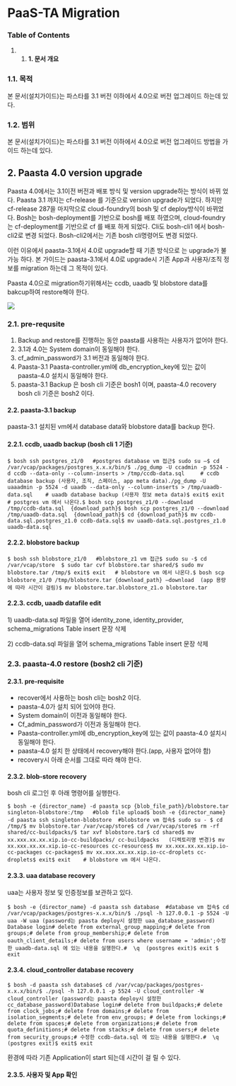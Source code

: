 # PaaS-TA Migration

### Table of Contents <a id="table-of-contents"></a>

1. 1. **1. 문서 개요**

### 1.1. 목적 <a id="1-1"></a>

본 문서\(설치가이드\)는 파스타를 3.1 버전 이하에서 4.0으로 버전 업그레이드 하는데 있다.

### 1.2. 범위 <a id="1-2"></a>

본 문서\(설치가이드\)는 파스타를 3.1 버전 이하에서 4.0으로 버전 업그레이드 방법을 가이드 하는데 있다.

## 2. Paasta 4.0 version upgrade <a id="2-paasta-4-0-version-upgrade"></a>

Paasta 4.0에서는 3.1이전 버전과 배포 방식 및 version upgrade하는 방식이 바뀌 었다. Paasta 3.1 까지는 cf-release 를 기준으로 version upgrade가 되었다. 하지만 cf-release 287을 마지막으로 cloud-foundry의 bosh 및 cf deploy방식이 바뀌었다. Bosh는 bosh-deployment를 기반으로 bosh를 배포 하였으며, cloud-foundry는 cf-deployment를 기반으로 cf 를 배포 하게 되었다. Cli도 bosh-cli1 에서 bosh-cli2로 변경 되었다. Bosh-cli2에서는 기존 bosh cli명령어도 변경 되었다.

이런 이유에서 paasta-3.1에서 4.0로 upgrade할 때 기존 방식으로 는 upgrade가 불가능 하다. 본 가이드는 paasta-3.1에서 4.0로 upgrade시 기존 App과 사용자/조직 정보를 migration 하는데 그 목적이 있다.

Paasta 4.0으로 migration하기위해서는 ccdb, uaadb 및 blobstore data를 bakcup하여 restore해야 한다.

![](https://gblobscdn.gitbook.com/assets%2F-MUwPz1AA_o-VOi2V3xJ%2Fsync%2Fb5db986f0657b0535b6d895b4917e5594a68114f.png?alt=media)

### 2.1. pre-requsite <a id="2-1-pre-requsite"></a>

1. Backup and restore를 진행하는 동안 paasta를 사용하는 사용자가 없어야 한다.
2. 3.1과 4.0는 System domain이 동일해야 한다.
3. cf\_admin\_password가 3.1 버전과 동일해야 한다.
4. Paasta-3.1 Paasta-controller.yml에 db\_encryption\_key에 있는 값이 paasta-4.0 설치시 동일해야 한다.
5. paasta-3.1 Backup 은 bosh cli 기준은 bosh1 이며, paasta-4.0 recovery bosh cli 기준은 bosh2 이다.

#### 2.2. paasta-3.1 backup <a id="2-2-paasta-3-1-backup"></a>

paasta-3.1 설치된 vm에서 database data와 blobstore data를 backup 한다.

#### 2.2.1. ccdb, uaadb backup \(bosh cli 1 기준\) <a id="2-2-1-ccdb-uaadb-backup-bosh-cli-1"></a>

```text
$ bosh ssh postgres_z1/0   #postgres database vm 접근$ sudo su –$ cd /var/vcap/packages/postgres_x.x.x/bin/$ ./pg_dump -U ccadmin -p 5524 -d ccdb --data-only --column-inserts > /tmp/ccdb-data.sql     # ccdb database backup (사용자, 조직, 스페이스, app meta data)./pg_dump -U uaaadmin -p 5524 -d uaadb --data-only --column-inserts > /tmp/uaadb-data.sql    # uaadb database backup (사용자 정보 meta data)​$ exit$ exit   # postgres vm 에서 나온다.​$ bosh scp postgres_z1/0 --download  /tmp/ccdb-data.sql  {download_path}$ bosh scp postgres_z1/0 --download  /tmp/uaadb-data.sql  {download_path}$ cd {download_path}$ mv ccdb-data.sql.postgres_z1.0 ccdb-data.sql$ mv uaadb-data.sql.postgres_z1.0 uaadb-data.sql
```

#### 2.2.2. blobstore backup <a id="2-2-2-blobstore-backup"></a>

```text
$ bosh ssh blobstore_z1/0   #blobstore_z1 vm 접근$ sudo su -$ cd /var/vcap/store  $ sudo tar cvf blobstore.tar shared/$ sudo mv blobstore.tar /tmp/​$ exit$ exit   # blobstore vm 에서 나온다.​$ bosh scp blobstore_z1/0 /tmp/blobstore.tar {download_path} –download  (app 용량에 따라 시간이 걸림)​$ mv blobstore.tar.blobstore_z1.o blobstore.tar
```

#### 2.2.3. ccdb, uaadb datafile edit <a id="2-2-3-ccdb-uaadb-datafile-edit"></a>

1\) uaadb-data.sql 파일을 열어 identity\_zone, identity\_provider, schema\_migrations Table insert 문장 삭제

2\) ccdb-data.sql 파일을 열어 schema\_migrations Table insert 문장 삭제

### 2.3. paasta-4.0 restore \(bosh2 cli 기준\) <a id="2-3-paasta-4-0-restore-bosh2-cli"></a>

#### 2.3.1. pre-requisite <a id="2-3-1-pre-requisite"></a>

* recover에서 사용하는 bosh cli는 bosh2 이다.
* paasta-4.0가 설치 되어 있어야 한다.
* System domain이 이전과 동일해야 한다.
* Cf\_admin\_password가 이전과 동일해야 한다.
* Paasta-controller.yml에 db\_encryption\_key에 있는 값이 paasta-4.0 설치시 동일해야 한다.
* paasta-4.0 설치 한 상태에서 recovery해야 한다.\(app, 사용자 없어야 함\)
* recovery시 아래 순서를 그대로 따라 해야 한다.

#### 2.3.2. blob-store recovery <a id="2-3-2-blob-store-recovery"></a>

bosh cli 로그인 후 아래 명령어를 실행한다.

```text
$ bosh -e {director_name} -d paasta scp {blob_file_path}/blobstore.tar singleton-blobstore:/tmp   #blob file upload​$ bosh -e {director_name}  -d paasta ssh singleton-blobstore  #blobstore vm 접속$ sudo su - $ cd /tmp/$ mv blobstore.tar /var/vcap/store$ cd /var/vcap/store$ rm -rf shared/cc-buildpacks/$ tar xvf blobstore.tar$ cd shared​$ mv xx.xxx.xx.xx.xip.io-cc-buildpacks/ cc-buildpacks   (디렉토리명 변경)$ mv xx.xxx.xx.xx.xip.io-cc-resources cc-resources$ mv xx.xxx.xx.xx.xip.io-cc-packages cc-packages$ mv xx.xxx.xx.xx.xip.io-cc-droplets cc-droplets$ exit$ exit    # blobstore vm 에서 나온다.
```

#### 2.3.3. uaa database recovery <a id="2-3-3-uaa-database-recovery"></a>

uaa는 사용자 정보 및 인증정보를 보관하고 있다.

```text
$ bosh -e {director_name} -d paasta ssh database  #database vm 접속$ cd /var/vcap/packages/postgres-x.x.x/bin/$ ./psql -h 127.0.0.1 -p 5524 -U uaa -W uaa (password는 paasta deploy시 설정한 uaa_database_password)​Database login# delete from external_group_mapping;# delete from groups;# delete from group_membership;# delete from oauth_client_details;# delete from users where username = 'admin';​​수정한 uaadb-data.sql 에 있는 내용을 실행한다.#  \q  (postgres exit)​$ exit $ exit
```

#### 2.3.4. cloud\_controller database recovery <a id="2-3-4-cloud_controller-database-recovery"></a>

```text
$ bosh -d paasta ssh database$ cd /var/vcap/packages/postgres-x.x.x/bin/$ ./psql -h 127.0.0.1 -p 5524 -U cloud_controller -W cloud_controller (password는 paasta deploy시 설정한 cc_database_password)​Database login# delete from buildpacks;# delete from clock_jobs;# delete from domains;# delete from isolation_segments;# delete from env_groups; # delete from lockings;# delete from spaces;# delete from organizations;# delete from quota_definitions;# delete from stacks;# delete from users;# delete from security_groups;​# 수정한 ccdb-data.sql 에 있는 내용을 실행한다.#  \q  (postgres exit)$ exit$ exit
```

환경에 따라 기존 Application이 start 되는데 시간이 걸 릴 수 있다.

#### 2.3.5. 사용자 및 App 확인 <a id="2-3-5-app"></a>

